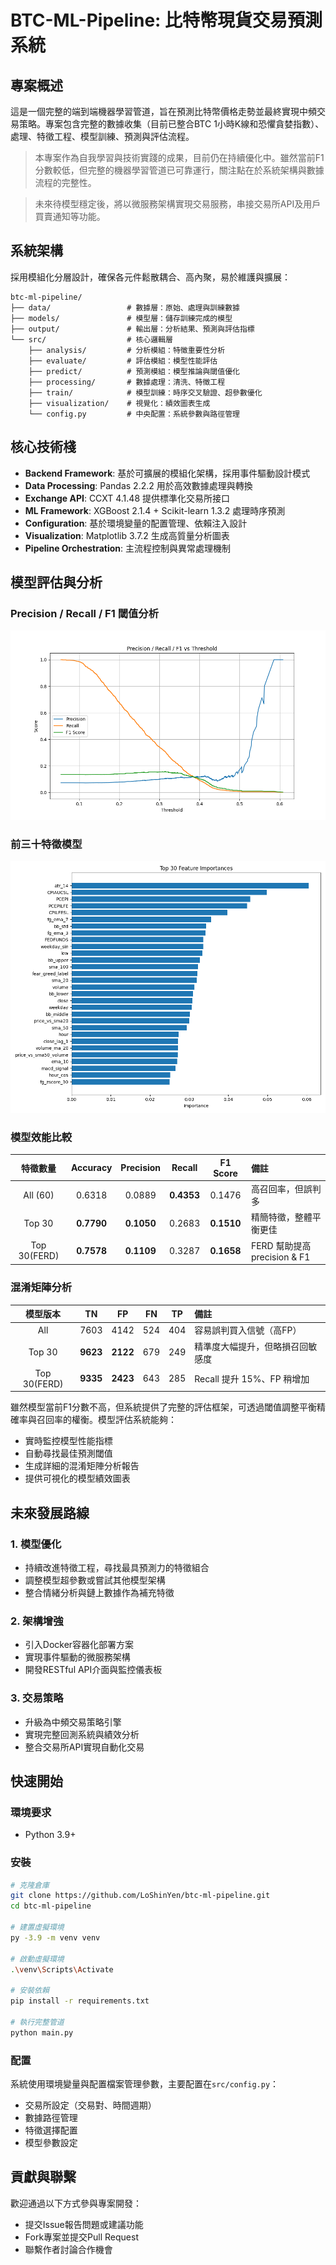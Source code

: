 # BTC-ML-Pipeline: 比特幣現貨交易預測系統

## 專案概述

這是一個完整的端到端機器學習管道，旨在預測比特幣價格走勢並最終實現中頻交易策略。專案包含完整的數據收集（目前已整合BTC 1小時K線和恐懼貪婪指數）、處理、特徵工程、模型訓練、預測與評估流程。

> 本專案作為自我學習與技術實踐的成果，目前仍在持續優化中。雖然當前F1分數較低，但完整的機器學習管道已可靠運行，關注點在於系統架構與數據流程的完整性。

> 未來待模型穩定後，將以微服務架構實現交易服務，串接交易所API及用戶買賣通知等功能。

## 系統架構

採用模組化分層設計，確保各元件鬆散耦合、高內聚，易於維護與擴展：

```
btc-ml-pipeline/
├── data/                 # 數據層：原始、處理與訓練數據
├── models/               # 模型層：儲存訓練完成的模型
├── output/               # 輸出層：分析結果、預測與評估指標
└── src/                  # 核心邏輯層
    ├── analysis/         # 分析模組：特徵重要性分析
    ├── evaluate/         # 評估模組：模型性能評估
    ├── predict/          # 預測模組：模型推論與閾值優化
    ├── processing/       # 數據處理：清洗、特徵工程
    ├── train/            # 模型訓練：時序交叉驗證、超參數優化
    ├── visualization/    # 視覺化：績效圖表生成
    └── config.py         # 中央配置：系統參數與路徑管理
```

## 核心技術棧

- **Backend Framework**: 基於可擴展的模組化架構，採用事件驅動設計模式
- **Data Processing**: Pandas 2.2.2 用於高效數據處理與轉換
- **Exchange API**: CCXT 4.1.48 提供標準化交易所接口
- **ML Framework**: XGBoost 2.1.4 + Scikit-learn 1.3.2 處理時序預測
- **Configuration**: 基於環境變量的配置管理、依賴注入設計
- **Visualization**: Matplotlib 3.7.2 生成高質量分析圖表
- **Pipeline Orchestration**: 主流程控制與異常處理機制

## 模型評估與分析

<!-- ### Precision / Recall / F1 閾值分析 -->

### Precision / Recall / F1 閾值分析
![Precision / Recall / F1 閾值分析](./Document/FERD/top_30_precision_recall_threshold.png)

### 前三十特徵模型
![前三十特徵分析](./Document/FERD/top_30_feature_importance.png)


### 模型效能比較

| 特徵數量 | Accuracy | Precision | Recall | F1 Score | 備註 |
|:--------:|:--------:|:---------:|:------:|:--------:|:-----|
| All (60) | 0.6318   | 0.0889    | **0.4353** | 0.1476   | 高召回率，但誤判多 |
| Top 30   | **0.7790** | **0.1050** | 0.2683 | **0.1510** | 精簡特徵，整體平衡更佳 |
| Top 30(FERD)  | **0.7578** | **0.1109** | 0.3287 | **0.1658** | FERD 幫助提高 precision & F1 |


### 混淆矩陣分析

| 模型版本 | TN | FP | FN | TP | 備註 |
|:--------:|:--:|:--:|:--:|:--:|:-----|
| All      | 7603 | 4142 | 524  | 404 | 容易誤判買入信號（高FP） |
| Top 30   | **9623** | **2122** | 679  | 249 | 精準度大幅提升，但略損召回敏感度 |
| Top 30(FERD)   | **9335** | **2423** | 643  | 285 |Recall 提升 15%、FP 稍增加  |

雖然模型當前F1分數不高，但系統提供了完整的評估框架，可透過閾值調整平衡精確率與召回率的權衡。模型評估系統能夠：

- 實時監控模型性能指標
- 自動尋找最佳預測閾值
- 生成詳細的混淆矩陣分析報告
- 提供可視化的模型績效圖表

## 未來發展路線

### 1. 模型優化
- 持續改進特徵工程，尋找最具預測力的特徵組合
- 調整模型超參數或嘗試其他模型架構
- 整合情緒分析與鏈上數據作為補充特徵

### 2. 架構增強
- 引入Docker容器化部署方案
- 實現事件驅動的微服務架構
- 開發RESTful API介面與監控儀表板

### 3. 交易策略
- 升級為中頻交易策略引擎
- 實現完整回測系統與績效分析
- 整合交易所API實現自動化交易

## 快速開始

### 環境要求
- Python 3.9+

### 安裝

```bash
# 克隆倉庫
git clone https://github.com/LoShinYen/btc-ml-pipeline.git
cd btc-ml-pipeline

# 建置虛擬環境
py -3.9 -m venv venv

# 啟動虛擬環境
.\venv\Scripts\Activate

# 安裝依賴
pip install -r requirements.txt

# 執行完整管道
python main.py
```

### 配置

系統使用環境變量與配置檔案管理參數，主要配置在`src/config.py`：

- 交易所設定（交易對、時間週期）
- 數據路徑管理
- 特徵選擇配置
- 模型參數設定

## 貢獻與聯繫

歡迎通過以下方式參與專案開發：

- 提交Issue報告問題或建議功能
- Fork專案並提交Pull Request
- 聯繫作者討論合作機會


